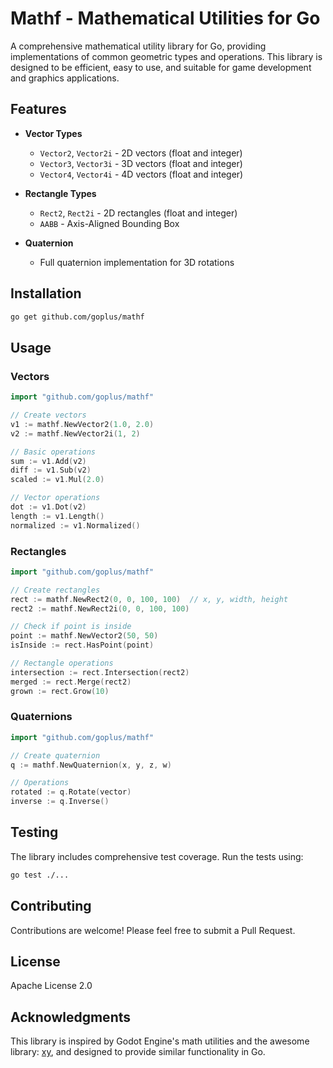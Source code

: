 # Mathf - Mathematical Utilities for Go

A comprehensive mathematical utility library for Go, providing implementations of common geometric types and operations. This library is designed to be efficient, easy to use, and suitable for game development and graphics applications.

## Features

- **Vector Types**
  - `Vector2`, `Vector2i` - 2D vectors (float and integer)
  - `Vector3`, `Vector3i` - 3D vectors (float and integer)
  - `Vector4`, `Vector4i` - 4D vectors (float and integer)

- **Rectangle Types**
  - `Rect2`, `Rect2i` - 2D rectangles (float and integer)
  - `AABB` - Axis-Aligned Bounding Box

- **Quaternion**
  - Full quaternion implementation for 3D rotations

## Installation

```bash
go get github.com/goplus/mathf
```

## Usage

### Vectors

```go
import "github.com/goplus/mathf"

// Create vectors
v1 := mathf.NewVector2(1.0, 2.0)
v2 := mathf.NewVector2i(1, 2)

// Basic operations
sum := v1.Add(v2)
diff := v1.Sub(v2)
scaled := v1.Mul(2.0)

// Vector operations
dot := v1.Dot(v2)
length := v1.Length()
normalized := v1.Normalized()
```

### Rectangles

```go
import "github.com/goplus/mathf"

// Create rectangles
rect := mathf.NewRect2(0, 0, 100, 100)  // x, y, width, height
rect2 := mathf.NewRect2i(0, 0, 100, 100)

// Check if point is inside
point := mathf.NewVector2(50, 50)
isInside := rect.HasPoint(point)

// Rectangle operations
intersection := rect.Intersection(rect2)
merged := rect.Merge(rect2)
grown := rect.Grow(10)
```

### Quaternions

```go
import "github.com/goplus/mathf"

// Create quaternion
q := mathf.NewQuaternion(x, y, z, w)

// Operations
rotated := q.Rotate(vector)
inverse := q.Inverse()
```

## Testing

The library includes comprehensive test coverage. Run the tests using:

```bash
go test ./...
```

## Contributing

Contributions are welcome! Please feel free to submit a Pull Request.

## License

Apache License 2.0

## Acknowledgments

This library is inspired by Godot Engine's math utilities and the awesome library: [xy](https://github.com/grow-graphics/xy), and designed to provide similar functionality in Go.  